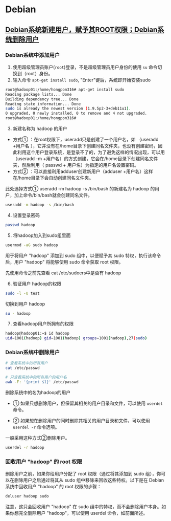 # Debian
## [Debian系统新建用户，赋予其ROOT权限；Debian系统删除用户](https://blog.csdn.net/weixin_38735917/article/details/133304287)

### Debian系统中添加用户
1. 使用超级管理员账户(`root`)登录，不是超级管理员用户身份的使用 `su` 命令切换到（root）身份。
2. 输入命令 `apt-get install sudo`, "Enter"键后，系统即开始安装sudo
```sh
root@hadoop01:/home/hongpon316# apt-get install sudo
Reading package lists... Done
Building dependency tree... Done
Reading state information... Done
sudo is already the newest version (1.9.5p2-3+deb11u1).
0 upgraded, 0 newly installed, 0 to remove and 4 not upgraded.
root@hadoop01:/home/hongpon316#
```
3. 新建名称为 hadoop 的用户
- 方式① ：在root权限下，useradd只是创建了一个用户名，如 （useradd +用户名 ），它并没有在/home目录下创建同名文件夹，也没有创建密码，因此利用这个用户登录系统，是登录不了的，为了避免这样的情况出现，可以用 （useradd -m +用户名）的方式创建，它会在/home目录下创建同名文件夹，然后利用（ passwd + 用户名）为指定的用户名设置密码。
- 方式② ：可以直接利用adduser创建新用户（adduser +用户名）这样在/home目录下会自动创建同名文件夹。




此处选择方式① useradd -m hadoop -s /bin/bash 的新建名为 hadoop 的用户，加上命令/bin/bash就会创建同名文件。

```sh
useradd -m hadoop -s /bin/bash
```

4. 设置登录密码
```sh
passwd hadoop
```

5. 将hadoop加入到sudo组里面
```sh
usermod -aG sudo hadoop
```
用于将用户 "hadoop" 添加到 sudo 组中，以便赋予其 sudo 特权，执行该命令后，用户 "hadoop" 将能够使用 sudo 命令获取 root 权限。

先使用命令之前先查看 cat /etc/sudoers中是否有 hadoop 

6. 验证用户 hadoop的权限
```sh
sudo -l -U test
```

切换到用户 hadoop
```sh
su - hadoop
```

7. 查看hadoop用户所拥有的权限
```sh
hadoop@hadoop01:~$ id hadoop 
uid=1001(hadoop) gid=1001(hadoop) groups=1001(hadoop),27(sudo)
```

### Debian系统中删除用户
```sh
# 查看系统中的所有用户
cat /etc/passwd

# 只查看系统中的所有用户的用户名
awk -F: '{print $1}' /etc/passwd
```

删除系统中的名为hadoop的用户
- ① 如果只想删除用户，但保留其相关的用户目录和文件，可以使用 `userdel` 命令。

- ② 如果想在删除用户的同时删除其相关的用户目录和文件，可以使用 `userdel -r` 命令选项。

一般采用这种方式②删除用户。

```sh
userdel -r hadoop
```

### 回收用户 "hadoop" 的 root 权限 
删除用户之前，如果你给用户分配了 root 权限（通过将其添加到 sudo 组），你可以在删除用户之后通过将其从 sudo 组中移除来回收这些特权。以下是在 Debian 系统中回收用户 "hadoop" 的 root 权限的步骤：
```sh
deluser hadoop sudo
```
注意，这只会回收用户 "hadoop" 在 sudo 组中的特权，而不会删除用户本身。如果你想完全删除用户 "hadoop"，可以使用 userdel 命令，如前面所述。

